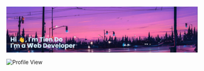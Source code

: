 ![Banner](./banner.png)

![Profile View](https://komarev.com/ghpvc/?username=tien-dnm)

<div
    style="display: flex;
        gap:10px;
        justify-content: space-between;
        margin-bottom: 10px;
        flex-wrap: wrap;"
    >
  <div
    style="display:flex; flex-direction:column;gap:10px">
    <img
     src="https://github-readme-streak-stats.herokuapp.com/?user=tien-dnm&theme=radical" alt=""/>
    <img
    src="https://github-readme-stats.vercel.app/api?username=tien-dnm&theme=radical&show_icons=true" alt=""/>
  </div>
 <div
  >
  <img
  src="https://github-readme-stats.vercel.app/api/top-langs/?username=tien-dnm&theme=radical" alt="" />
 </div>
</div>
